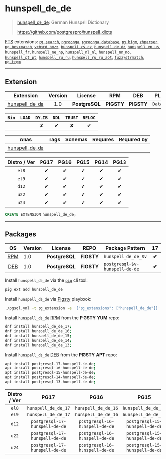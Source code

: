 # hunspell_de_de


> [hunspell_de_de](https://github.com/postgrespro/hunspell_dicts): German Hunspell Dictionary
>
> https://github.com/postgrespro/hunspell_dicts





[FTS](/fts) extensions: [`pg_search`](/pg_search), [`pgroonga`](/pgroonga), [`pgroonga_database`](/pgroonga_database), [`pg_bigm`](/pg_bigm), [`zhparser`](/zhparser), [`pg_bestmatch`](/pg_bestmatch), [`vchord_bm25`](/vchord_bm25), [`hunspell_cs_cz`](/hunspell_cs_cz), [`hunspell_de_de`](/hunspell_de_de), [`hunspell_en_us`](/hunspell_en_us), [`hunspell_fr`](/hunspell_fr), [`hunspell_ne_np`](/hunspell_ne_np), [`hunspell_nl_nl`](/hunspell_nl_nl), [`hunspell_nn_no`](/hunspell_nn_no), [`hunspell_pt_pt`](/hunspell_pt_pt), [`hunspell_ru_ru`](/hunspell_ru_ru), [`hunspell_ru_ru_aot`](/hunspell_ru_ru_aot), [`fuzzystrmatch`](/fuzzystrmatch), [`pg_trgm`](/pg_trgm)


-------
## Extension


| Extension | Version | License | RPM | DEB | PL |
|-----------|:-------:|:-------:|:---:|:---:|:--:|
| [hunspell_de_de](https://github.com/postgrespro/hunspell_dicts) | 1.0 | **<span class="tcblue">PostgreSQL</span>** | **<span class="tcwarn">PIGSTY</span>** | **<span class="tcwarn">PIGSTY</span>** | `Data` |



| `Bin` | `LOAD` | `DYLIB` | `DDL` | `TRUST` | `RELOC` |
|:-----:|:------:|:-------:|:-----:|:-------:|:-------:|
|  |  | <span class="tcwarn">✘</span> | <span class="tcblue">✔</span> | <span class="tcwarn">✘</span> | <span class="tcblue">✔</span> |



| Alias | Tags | Schemas | Requires | Required by |
|-------|------|---------|----------|-------------|
| [hunspell_de_de](/hunspell_de_de) |  |  |  |  |



| Distro / Ver | PG17 | PG16 | PG15 | PG14 | PG13 |
|:------------:|:----:|:----:|:----:|:----:|:----:|
| `el8` | <span class="tcblue">✔</span> | <span class="tcblue">✔</span> | <span class="tcblue">✔</span> | <span class="tcblue">✔</span> | <span class="tcblue">✔</span> |
| `el9` | <span class="tcblue">✔</span> | <span class="tcblue">✔</span> | <span class="tcblue">✔</span> | <span class="tcblue">✔</span> | <span class="tcblue">✔</span> |
| `d12` | <span class="tcblue">✔</span> | <span class="tcblue">✔</span> | <span class="tcblue">✔</span> | <span class="tcblue">✔</span> | <span class="tcblue">✔</span> |
| `u22` | <span class="tcblue">✔</span> | <span class="tcblue">✔</span> | <span class="tcblue">✔</span> | <span class="tcblue">✔</span> | <span class="tcblue">✔</span> |
| `u24` | <span class="tcblue">✔</span> | <span class="tcblue">✔</span> | <span class="tcblue">✔</span> | <span class="tcblue">✔</span> | <span class="tcblue">✔</span> |





```sql
CREATE EXTENSION hunspell_de_de;
```

-----------


## Packages


| OS | Version | License | REPO | Package Pattern | 17 | 16 | 15 | 14 | 13 | Dependency |
|:--:|---------|:-------:|:----:|-----------------|:--:|:--:|:--:|:--:|:--:|------------|
| [RPM](/rpm) | 1.0 | **<span class="tcblue">PostgreSQL</span>** | **<span class="tcwarn">PIGSTY</span>** | `hunspell_de_de_$v` | **<span class="tcwarn">✔</span>** | **<span class="tcwarn">✔</span>** | **<span class="tcwarn">✔</span>** | **<span class="tcwarn">✔</span>** | **<span class="tcwarn">✔</span>** |  |
| [DEB](/deb) | 1.0 | **<span class="tcblue">PostgreSQL</span>** | **<span class="tcwarn">PIGSTY</span>** | `postgresql-$v-hunspell-de-de` | **<span class="tcwarn">✔</span>** | **<span class="tcwarn">✔</span>** | **<span class="tcwarn">✔</span>** | **<span class="tcwarn">✔</span>** | **<span class="tcwarn">✔</span>** |  |



Install `hunspell_de_de` via the [`pig`](https://github.com/pgsty/pig) cli tool:

```bash
pig ext add hunspell_de_de
```


Install `hunspell_de_de` via [Pigsty](https://pigsty.io/docs/pgext/usage/install/) playbook:

```bash
./pgsql.yml -t pg_extension -e '{"pg_extensions": ["hunspell_de_de"]}'
```


Install `hunspell_de_de` [RPM](/rpm) from the **<span class="tcwarn">PIGSTY</span>** **YUM** repo:

```bash
dnf install hunspell_de_de_17;
dnf install hunspell_de_de_16;
dnf install hunspell_de_de_15;
dnf install hunspell_de_de_14;
dnf install hunspell_de_de_13;
```


Install `hunspell_de_de` [DEB](/deb) from the **<span class="tcwarn">PIGSTY</span>** **APT** repo:

```bash
apt install postgresql-17-hunspell-de-de;
apt install postgresql-16-hunspell-de-de;
apt install postgresql-15-hunspell-de-de;
apt install postgresql-14-hunspell-de-de;
apt install postgresql-13-hunspell-de-de;
```




| Distro / Ver | PG17 | PG16 | PG15 | PG14 | PG13 |
|:------------:|:----:|:----:|:----:|:----:|:----:|
| `el8` | `hunspell_de_de_17` | `hunspell_de_de_16` | `hunspell_de_de_15` | `hunspell_de_de_14` | `hunspell_de_de_13` |
| `el9` | `hunspell_de_de_17` | `hunspell_de_de_16` | `hunspell_de_de_15` | `hunspell_de_de_14` | `hunspell_de_de_13` |
| `d12` | `postgresql-17-hunspell-de-de` | `postgresql-16-hunspell-de-de` | `postgresql-15-hunspell-de-de` | `postgresql-14-hunspell-de-de` | `postgresql-13-hunspell-de-de` |
| `u22` | `postgresql-17-hunspell-de-de` | `postgresql-16-hunspell-de-de` | `postgresql-15-hunspell-de-de` | `postgresql-14-hunspell-de-de` | `postgresql-13-hunspell-de-de` |
| `u24` | `postgresql-17-hunspell-de-de` | `postgresql-16-hunspell-de-de` | `postgresql-15-hunspell-de-de` | `postgresql-14-hunspell-de-de` | `postgresql-13-hunspell-de-de` |





